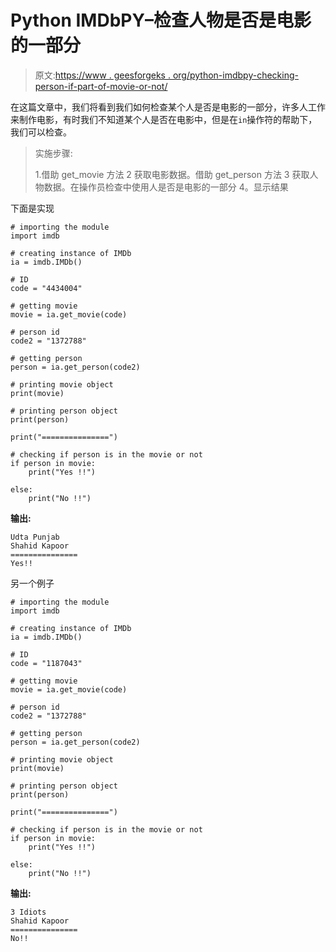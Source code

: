 # Python IMDbPY–检查人物是否是电影的一部分

> 原文:[https://www . geesforgeks . org/python-imdbpy-checking-person-if-part-of-movie-or-not/](https://www.geeksforgeeks.org/python-imdbpy-checking-if-person-is-part-of-movie-or-not/)

在这篇文章中，我们将看到我们如何检查某个人是否是电影的一部分，许多人工作来制作电影，有时我们不知道某个人是否在电影中，但是在`in`操作符的帮助下，我们可以检查。

> 实施步骤:
> 
> 1.借助 get_movie 方法
> 2 获取电影数据。借助 get_person 方法
> 3 获取人物数据。在操作员检查中使用人是否是电影的一部分
> 4。显示结果

下面是实现

```
# importing the module
import imdb

# creating instance of IMDb
ia = imdb.IMDb()

# ID
code = "4434004"

# getting movie
movie = ia.get_movie(code)

# person id
code2 = "1372788"

# getting person
person = ia.get_person(code2)

# printing movie object
print(movie)

# printing person object
print(person)

print("===============")

# checking if person is in the movie or not
if person in movie:
    print("Yes !!")

else:
    print("No !!")
```

**输出:**

```
Udta Punjab
Shahid Kapoor
===============
Yes!!

```

另一个例子

```
# importing the module
import imdb

# creating instance of IMDb
ia = imdb.IMDb()

# ID
code = "1187043"

# getting movie
movie = ia.get_movie(code)

# person id
code2 = "1372788"

# getting person
person = ia.get_person(code2)

# printing movie object
print(movie)

# printing person object
print(person)

print("===============")

# checking if person is in the movie or not
if person in movie:
    print("Yes !!")

else:
    print("No !!")
```

**输出:**

```
3 Idiots
Shahid Kapoor
===============
No!!

```